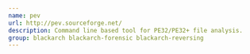 ```yaml
---
name: pev
url: http://pev.sourceforge.net/
description: Command line based tool for PE32/PE32+ file analysis.
group: blackarch blackarch-forensic blackarch-reversing
---
```

